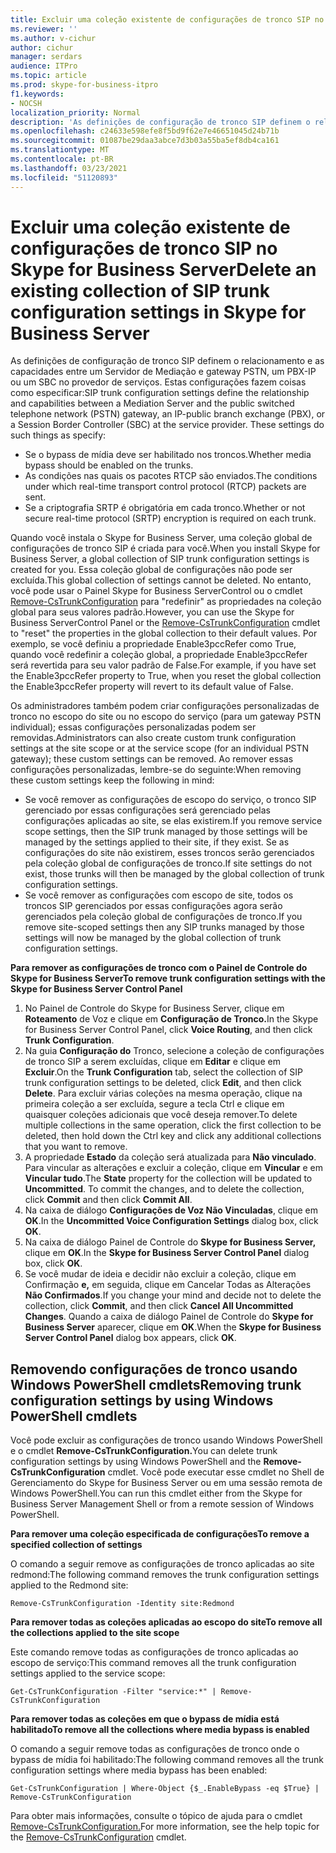 ```yaml
---
title: Excluir uma coleção existente de configurações de tronco SIP no Skype for Business Server
ms.reviewer: ''
ms.author: v-cichur
author: cichur
manager: serdars
audience: ITPro
ms.topic: article
ms.prod: skype-for-business-itpro
f1.keywords:
- NOCSH
localization_priority: Normal
description: 'As definições de configuração de tronco SIP definem o relacionamento e as capacidades entre um Servidor de Mediação e gateway PSTN, um PBX-IP ou um SBC no provedor de serviços. '
ms.openlocfilehash: c24633e598efe8f5bd9f62e7e46651045d24b71b
ms.sourcegitcommit: 01087be29daa3abce7d3b03a55ba5ef8db4ca161
ms.translationtype: MT
ms.contentlocale: pt-BR
ms.lasthandoff: 03/23/2021
ms.locfileid: "51120893"
---
```

# <a name="delete-an-existing-collection-of-sip-trunk-configuration-settings-in-skype-for-business-server"></a><span data-ttu-id="f0bc4-103">Excluir uma coleção existente de configurações de tronco SIP no Skype for Business Server</span><span class="sxs-lookup"><span data-stu-id="f0bc4-103">Delete an existing collection of SIP trunk configuration settings in Skype for Business Server</span></span>

<span data-ttu-id="f0bc4-p101">As definições de configuração de tronco SIP definem o relacionamento e as capacidades entre um Servidor de Mediação e gateway PSTN, um PBX-IP ou um SBC no provedor de serviços. Estas configurações fazem coisas como especificar:</span><span class="sxs-lookup"><span data-stu-id="f0bc4-p101">SIP trunk configuration settings define the relationship and capabilities between a Mediation Server and the public switched telephone network (PSTN) gateway, an IP-public branch exchange (PBX), or a Session Border Controller (SBC) at the service provider. These settings do such things as specify:</span></span>

- <span data-ttu-id="f0bc4-106">Se o bypass de mídia deve ser habilitado nos troncos.</span><span class="sxs-lookup"><span data-stu-id="f0bc4-106">Whether media bypass should be enabled on the trunks.</span></span>
- <span data-ttu-id="f0bc4-107">As condições nas quais os pacotes RTCP são enviados.</span><span class="sxs-lookup"><span data-stu-id="f0bc4-107">The conditions under which real-time transport control protocol (RTCP) packets are sent.</span></span>
- <span data-ttu-id="f0bc4-108">Se a criptografia SRTP é obrigatória em cada tronco.</span><span class="sxs-lookup"><span data-stu-id="f0bc4-108">Whether or not secure real-time protocol (SRTP) encryption is required on each trunk.</span></span>

<span data-ttu-id="f0bc4-109">Quando você instala o Skype for Business Server, uma coleção global de configurações de tronco SIP é criada para você.</span><span class="sxs-lookup"><span data-stu-id="f0bc4-109">When you install Skype for Business Server, a global collection of SIP trunk configuration settings is created for you.</span></span> <span data-ttu-id="f0bc4-110">Essa coleção global de configurações não pode ser excluída.</span><span class="sxs-lookup"><span data-stu-id="f0bc4-110">This global collection of settings cannot be deleted.</span></span> <span data-ttu-id="f0bc4-111">No entanto, você pode usar o Painel Skype for Business ServerControl ou o cmdlet [Remove-CsTrunkConfiguration](/powershell/module/skype/Remove-CsTrunkConfiguration) para "redefinir" as propriedades na coleção global para seus valores padrão.</span><span class="sxs-lookup"><span data-stu-id="f0bc4-111">However, you can use the Skype for Business ServerControl Panel or the [Remove-CsTrunkConfiguration](/powershell/module/skype/Remove-CsTrunkConfiguration) cmdlet to "reset" the properties in the global collection to their default values.</span></span> <span data-ttu-id="f0bc4-112">Por exemplo, se você definiu a propriedade Enable3pccRefer como True, quando você redefinir a coleção global, a propriedade Enable3pccRefer será revertida para seu valor padrão de False.</span><span class="sxs-lookup"><span data-stu-id="f0bc4-112">For example, if you have set the Enable3pccRefer property to True, when you reset the global collection the Enable3pccRefer property will revert to its default value of False.</span></span>

<span data-ttu-id="f0bc4-113">Os administradores também podem criar configurações personalizadas de tronco no escopo do site ou no escopo do serviço (para um gateway PSTN individual); essas configurações personalizadas podem ser removidas.</span><span class="sxs-lookup"><span data-stu-id="f0bc4-113">Administrators can also create custom trunk configuration settings at the site scope or at the service scope (for an individual PSTN gateway); these custom settings can be removed.</span></span> <span data-ttu-id="f0bc4-114">Ao remover essas configurações personalizadas, lembre-se do seguinte:</span><span class="sxs-lookup"><span data-stu-id="f0bc4-114">When removing these custom settings keep the following in mind:</span></span>

- <span data-ttu-id="f0bc4-115">Se você remover as configurações de escopo do serviço, o tronco SIP gerenciado por essas configurações será gerenciado pelas configurações aplicadas ao site, se elas existirem.</span><span class="sxs-lookup"><span data-stu-id="f0bc4-115">If you remove service scope settings, then the SIP trunk managed by those settings will be managed by the settings applied to their site, if they exist.</span></span> <span data-ttu-id="f0bc4-116">Se as configurações do site não existirem, esses troncos serão gerenciados pela coleção global de configurações de tronco.</span><span class="sxs-lookup"><span data-stu-id="f0bc4-116">If site settings do not exist, those trunks will then be managed by the global collection of trunk configuration settings.</span></span>
- <span data-ttu-id="f0bc4-117">Se você remover as configurações com escopo de site, todos os troncos SIP gerenciados por essas configurações agora serão gerenciados pela coleção global de configurações de tronco.</span><span class="sxs-lookup"><span data-stu-id="f0bc4-117">If you remove site-scoped settings then any SIP trunks managed by those settings will now be managed by the global collection of trunk configuration settings.</span></span>

<span data-ttu-id="f0bc4-118">**Para remover as configurações de tronco com o Painel de Controle do Skype for Business Server**</span><span class="sxs-lookup"><span data-stu-id="f0bc4-118">**To remove trunk configuration settings with the Skype for Business Server Control Panel**</span></span> 

1. <span data-ttu-id="f0bc4-119">No Painel de Controle do Skype for Business Server, clique em **Roteamento** de Voz e clique em **Configuração de Tronco.**</span><span class="sxs-lookup"><span data-stu-id="f0bc4-119">In the Skype for Business Server Control Panel, click **Voice Routing**, and then click **Trunk Configuration**.</span></span>
2. <span data-ttu-id="f0bc4-120">Na guia **Configuração do** Tronco, selecione a coleção de configurações de tronco SIP a serem excluídas, clique em **Editar** e clique em **Excluir**.</span><span class="sxs-lookup"><span data-stu-id="f0bc4-120">On the **Trunk Configuration** tab, select the collection of SIP trunk configuration settings to be deleted, click **Edit**, and then click **Delete**.</span></span> <span data-ttu-id="f0bc4-121">Para excluir várias coleções na mesma operação, clique na primeira coleção a ser excluída, segure a tecla Ctrl e clique em quaisquer coleções adicionais que você deseja remover.</span><span class="sxs-lookup"><span data-stu-id="f0bc4-121">To delete multiple collections in the same operation, click the first collection to be deleted, then hold down the Ctrl key and click any additional collections that you want to remove.</span></span>
3. <span data-ttu-id="f0bc4-p106">A propriedade **Estado** da coleção será atualizada para **Não vinculado**. Para vincular as alterações e excluir a coleção, clique em **Vincular** e em **Vincular tudo**.</span><span class="sxs-lookup"><span data-stu-id="f0bc4-p106">The **State** property for the collection will be updated to **Uncommitted**. To commit the changes, and to delete the collection, click **Commit** and then click **Commit All**.</span></span>
4. <span data-ttu-id="f0bc4-124">Na caixa de diálogo **Configurações de Voz Não Vinculadas**, clique em **OK**.</span><span class="sxs-lookup"><span data-stu-id="f0bc4-124">In the **Uncommitted Voice Configuration Settings** dialog box, click **OK**.</span></span>
5. <span data-ttu-id="f0bc4-125">Na caixa de diálogo Painel de Controle do **Skype for Business Server,** clique em **OK**.</span><span class="sxs-lookup"><span data-stu-id="f0bc4-125">In the **Skype for Business Server Control Panel** dialog box, click **OK**.</span></span>
6. <span data-ttu-id="f0bc4-126">Se você mudar de ideia e decidir não excluir a coleção, clique em Confirmação **e,** em seguida, clique em Cancelar Todas as Alterações **Não Confirmados**.</span><span class="sxs-lookup"><span data-stu-id="f0bc4-126">If you change your mind and decide not to delete the collection, click **Commit**, and then click **Cancel All Uncommitted Changes**.</span></span> <span data-ttu-id="f0bc4-127">Quando a caixa de diálogo Painel de Controle do **Skype for Business Server** aparecer, clique em **OK**.</span><span class="sxs-lookup"><span data-stu-id="f0bc4-127">When the **Skype for Business Server Control Panel** dialog box appears, click **OK**.</span></span>

## <a name="removing-trunk-configuration-settings-by-using-windows-powershell-cmdlets"></a><span data-ttu-id="f0bc4-128">Removendo configurações de tronco usando Windows PowerShell cmdlets</span><span class="sxs-lookup"><span data-stu-id="f0bc4-128">Removing trunk configuration settings by using Windows PowerShell cmdlets</span></span>


<span data-ttu-id="f0bc4-129">Você pode excluir as configurações de tronco usando Windows PowerShell e o cmdlet **Remove-CsTrunkConfiguration.**</span><span class="sxs-lookup"><span data-stu-id="f0bc4-129">You can delete trunk configuration settings by using Windows PowerShell and the **Remove-CsTrunkConfiguration** cmdlet.</span></span> <span data-ttu-id="f0bc4-130">Você pode executar esse cmdlet no Shell de Gerenciamento do Skype for Business Server ou em uma sessão remota de Windows PowerShell.</span><span class="sxs-lookup"><span data-stu-id="f0bc4-130">You can run this cmdlet either from the Skype for Business Server Management Shell or from a remote session of Windows PowerShell.</span></span> 

<span data-ttu-id="f0bc4-131">**Para remover uma coleção especificada de configurações**</span><span class="sxs-lookup"><span data-stu-id="f0bc4-131">**To remove a specified collection of settings**</span></span>

<span data-ttu-id="f0bc4-132">O comando a seguir remove as configurações de tronco aplicadas ao site redmond:</span><span class="sxs-lookup"><span data-stu-id="f0bc4-132">The following command removes the trunk configuration settings applied to the Redmond site:</span></span>

`Remove-CsTrunkConfiguration -Identity site:Redmond`

<span data-ttu-id="f0bc4-133">**Para remover todas as coleções aplicadas ao escopo do site**</span><span class="sxs-lookup"><span data-stu-id="f0bc4-133">**To remove all the collections applied to the site scope**</span></span>

<span data-ttu-id="f0bc4-134">Este comando remove todas as configurações de tronco aplicadas ao escopo de serviço:</span><span class="sxs-lookup"><span data-stu-id="f0bc4-134">This command removes all the trunk configuration settings applied to the service scope:</span></span>

`Get-CsTrunkConfiguration -Filter "service:*" | Remove-CsTrunkConfiguration`

<span data-ttu-id="f0bc4-135">**Para remover todas as coleções em que o bypass de mídia está habilitado**</span><span class="sxs-lookup"><span data-stu-id="f0bc4-135">**To remove all the collections where media bypass is enabled**</span></span>

<span data-ttu-id="f0bc4-136">O comando a seguir remove todas as configurações de tronco onde o bypass de mídia foi habilitado:</span><span class="sxs-lookup"><span data-stu-id="f0bc4-136">The following command removes all the trunk configuration settings where media bypass has been enabled:</span></span>

`Get-CsTrunkConfiguration | Where-Object {$_.EnableBypass -eq $True} | Remove-CsTrunkConfiguration`

<span data-ttu-id="f0bc4-137">Para obter mais informações, consulte o tópico de ajuda para o cmdlet [Remove-CsTrunkConfiguration.](/powershell/module/skype/Remove-CsTrunkConfiguration)</span><span class="sxs-lookup"><span data-stu-id="f0bc4-137">For more information, see the help topic for the [Remove-CsTrunkConfiguration](/powershell/module/skype/Remove-CsTrunkConfiguration) cmdlet.</span></span>